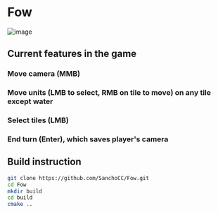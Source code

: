 # Fow

![image](https://github.com/user-attachments/assets/65939eee-d68f-4011-8810-740ca83c554b)

## Current features in the game

### Move camera (MMB)
### Move units (LMB to select, RMB on tile to move) on any tile except water
### Select tiles (LMB)
### End turn (Enter), which saves player's camera

## Build instruction 

```sh
git clone https://github.com/SanchoCC/Fow.git
cd Fow
mkdir build 
cd build
cmake ..
```
